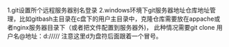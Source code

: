 1.git设置所个远程服务器别名登录
2.windows环境下git服务器地址仓库地址管理，比如gitbash主目录在c盘下的用户主目录中，克隆仓库需要放在appache或者nginx服务器目录下（或者把文件配置到服务器外)，
此种情况需要git clone 用户名@地址：d://///  注意这里d为盘符后面跟着一个冒号。
